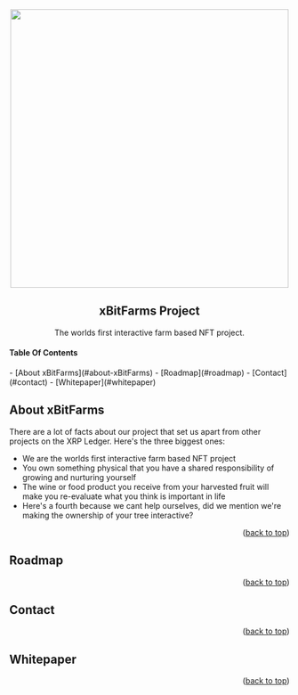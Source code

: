 <!-- PROJECT LOGO -->
<a name="readme-top"></a>
<br />
<div align="center">
    <img src="https://github.com/minitacoslayer/images/blob/main/3.png" width="500" height="500">
  </a>

  <h2 align="center">xBitFarms Project</h2>

  <p align="center">
    The worlds first interactive farm based NFT project.
  </p>
</div>
  

<!-- TABLE OF CONTENTS -->
<h4> Table Of Contents </h4>
- [About xBitFarms](#about-xBitFarms)
- [Roadmap](#roadmap)
- [Contact](#contact)
- [Whitepaper](#whitepaper)


   
<!-- ABOUT XBITFARMS -->
## About xBitFarms

There are a lot of facts about our project that set us apart from other projects on the XRP Ledger. Here's the three biggest ones:

* We are the worlds first interactive farm based NFT project
* You own something physical that you have a shared responsibility of growing and nurturing yourself
* The wine or food product you receive from your harvested fruit will make you re-evaluate what you think is important in life
* Here's a fourth because we cant help ourselves, did we mention we're making the ownership of your tree interactive?

<p align="right">(<a href="#readme-top">back to top</a>)</p>

<!-- ROADMAP -->
## Roadmap

<p align="right">(<a href="#readme-top">back to top</a>)</p>

<!-- ROADMAP -->
## Contact

<p align="right">(<a href="#readme-top">back to top</a>)</p>

<!-- WHITEPAPER -->

## Whitepaper

<p align="right">(<a href="#readme-top">back to top</a>)</p>

